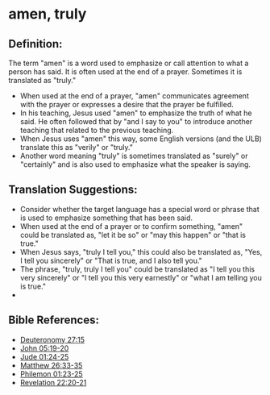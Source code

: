 # amen, truly #

## Definition: ##

The term "amen" is a word used to emphasize or call attention to what a person has said. It is often used at the end of a prayer. Sometimes it is translated as "truly."

* When used at the end of a prayer, "amen" communicates agreement with the prayer or expresses a desire that the prayer be fulfilled.
* In his teaching, Jesus used "amen" to emphasize the truth of what he said. He often followed that by "and I say to you" to introduce another teaching that related to the previous teaching.
* When Jesus uses "amen" this way, some English versions (and the ULB) translate this as "verily" or  "truly."
* Another word meaning "truly" is sometimes translated as "surely" or "certainly" and is also used to emphasize what the speaker is saying.

## Translation Suggestions: ##

* Consider whether the target language has a special word or phrase that is used to emphasize something that has been said.
* When used at the end of a prayer or to confirm something, "amen" could be translated as, "let it be so" or "may this happen" or "that is true."
* When Jesus says, "truly I tell you," this could also be translated as, "Yes, I tell you sincerely" or "That is true, and I also tell you."
* The phrase, "truly, truly I tell you" could be translated as "I tell you this very sincerely" or "I tell you this very earnestly" or "what I am telling you is true."
* 


## Bible References: ##

* [Deuteronomy 27:15](en/tn/deu/help/27/15)
* [John 05:19-20](en/tn/jhn/help/05/19)
* [Jude 01:24-25](en/tn/jud/help/01/24)
* [Matthew 26:33-35](en/tn/mat/help/26/33)
* [Philemon 01:23-25](en/tn/phm/help/01/23)
* [Revelation 22:20-21](en/tn/rev/help/22/20)